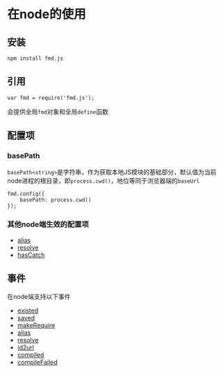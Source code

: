 # 在node的使用

## 安装

    npm install fmd.js

## 引用

    var fmd = require('fmd.js');

会提供全局`fmd`对象和全局`define`函数

## 配置项

### basePath

`basePath<string>`是字符串，作为获取本地JS模块的基础部分，默认值为当前node进程的根目录，即`process.cwd()`，地位等同于浏览器端的`baseUrl `

    fmd.config({
        basePath: process.cwd()
    });

### 其他node端生效的配置项

* [alias](/docs/api/config.html#alias)
* [resolve](/docs/api/config.html#resolve)
* [hasCatch](/docs/api/config.html#hascatch)

## 事件

在node端支持以下事件

* [existed](/docs/api/events-basic.html#event-existed-)
* [saved](/docs/api/events-advanced.html#event-saved-)
* [makeRequire](/docs/api/events-advanced.html#event-makerequire-)
* [alias](/docs/api/events-basic.html#event-alias-)
* [resolve](/docs/api/events-basic.html#event-resolve-)
* [id2url](/docs/api/events-basic.html#event-id2url-)
* [compiled](/docs/api/events-basic.html#event-compiled-)
* [compileFailed](/docs/api/events-basic.html#event-compilefailed-)
